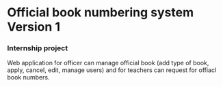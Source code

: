 # Official book numbering system Version 1
### Internship project
Web application for officer can manage official book (add type of book, apply, cancel, edit, manage users) and for teachers can request for offiacl book numbers.


